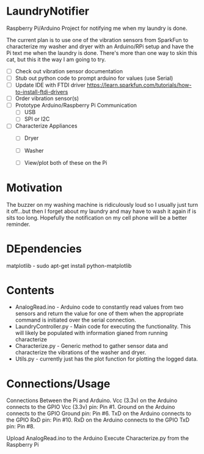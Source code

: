 LaundryNotifier
===============
Raspberry Pi/Arduino Project for notifying me when my laundry is done.

The current plan is to use one of the vibration sensors from SparkFun to characterize my washer and dryer with an Arduino/RPi setup and have the Pi text me when the laundry is done.  There's more than one way to skin this cat, but this it the way I am going to try.

- [ ] Check out vibration sensor documentation
- [ ] Stub out python code to prompt arduino for values (use Serial)
- [ ] Update IDE with FTDI driver https://learn.sparkfun.com/tutorials/how-to-install-ftdi-drivers
- [ ] Order vibration sensor(s)
- [ ] Prototype Arduino/Raspberry Pi Communication
  - [ ] USB
  - [ ] SPI or I2C
- [ ] Characterize Appliances
  - [ ] Dryer
  - [ ] Washer
  - [ ] View/plot both of these on the Pi


Motivation
==========

The buzzer on my washing machine is ridiculously loud so I usually just turn it off...but then I forget about my laundry and may have to wash it again if is sits too long.  Hopefully the notification on my cell phone will be a better reminder.


DEpendencies
============
matplotlib - sudo apt-get install python-matplotlib


Contents
========

- AnalogRead.ino - Arduino code to constantly read values from two sensors and return the value for one of them when the appropriate command is initiated over the serial connection.
- LaundryController.py - Main code for executing the functionality.  This will likely be populated with information gianed from running characterize
- Characterize.py - Generic method to gather sensor data and characterize the vibrations of the washer and dryer.
- Utils.py - currently just has the plot function for plotting the logged data.

Connections/Usage
=================

Connections Between the Pi and Arduino.
Vcc (3.3v) on the Arduino connects to the GPIO Vcc (3.3v) pin:    Pin #1.
Ground on the Arduino connects to the GPIO Ground pin:           Pin #6.
TxD on the Arduino connects to the GPIO RxD pin:                        Pin #10.
RxD on the Arduino connects to the GPIO TxD pin:                        Pin #8.

Upload AnalogRead.ino to the Arduino
Execute Characterize.py from the Raspberry Pi
